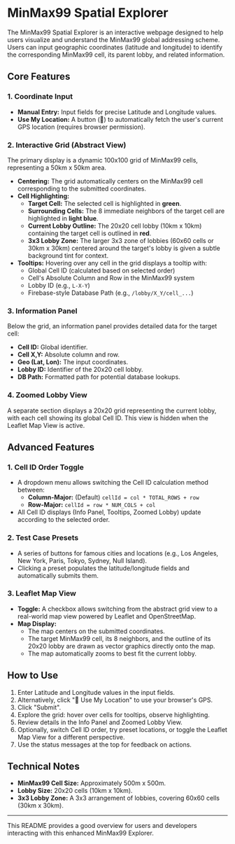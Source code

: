 # MinMax99 Spatial Explorer

The MinMax99 Spatial Explorer is an interactive webpage designed to help users visualize and understand the MinMax99 global addressing scheme. Users can input geographic coordinates (latitude and longitude) to identify the corresponding MinMax99 cell, its parent lobby, and related information.

## Core Features

### 1. Coordinate Input
*   **Manual Entry:** Input fields for precise Latitude and Longitude values.
*   **Use My Location:** A button (📍) to automatically fetch the user's current GPS location (requires browser permission).

### 2. Interactive Grid (Abstract View)
The primary display is a dynamic 100x100 grid of MinMax99 cells, representing a 50km x 50km area.
*   **Centering:** The grid automatically centers on the MinMax99 cell corresponding to the submitted coordinates.
*   **Cell Highlighting:**
    *   **Target Cell:** The selected cell is highlighted in **green**.
    *   **Surrounding Cells:** The 8 immediate neighbors of the target cell are highlighted in **light blue**.
    *   **Current Lobby Outline:** The 20x20 cell lobby (10km x 10km) containing the target cell is outlined in **red**.
    *   **3x3 Lobby Zone:** The larger 3x3 zone of lobbies (60x60 cells or 30km x 30km) centered around the target's lobby is given a subtle background tint for context.
*   **Tooltips:** Hovering over any cell in the grid displays a tooltip with:
    *   Global Cell ID (calculated based on selected order)
    *   Cell's Absolute Column and Row in the MinMax99 system
    *   Lobby ID (e.g., `L-X-Y`)
    *   Firebase-style Database Path (e.g., `/lobby/X_Y/cell_...`)

### 3. Information Panel
Below the grid, an information panel provides detailed data for the target cell:
*   **Cell ID:** Global identifier.
*   **Cell X,Y:** Absolute column and row.
*   **Geo (Lat, Lon):** The input coordinates.
*   **Lobby ID:** Identifier of the 20x20 cell lobby.
*   **DB Path:** Formatted path for potential database lookups.

### 4. Zoomed Lobby View
A separate section displays a 20x20 grid representing the current lobby, with each cell showing its global Cell ID. This view is hidden when the Leaflet Map View is active.

## Advanced Features

### 1. Cell ID Order Toggle
*   A dropdown menu allows switching the Cell ID calculation method between:
    *   **Column-Major:** (Default) `cellId = col * TOTAL_ROWS + row`
    *   **Row-Major:** `cellId = row * NUM_COLS + col`
*   All Cell ID displays (Info Panel, Tooltips, Zoomed Lobby) update according to the selected order.

### 2. Test Case Presets
*   A series of buttons for famous cities and locations (e.g., Los Angeles, New York, Paris, Tokyo, Sydney, Null Island).
*   Clicking a preset populates the latitude/longitude fields and automatically submits them.

### 3. Leaflet Map View
*   **Toggle:** A checkbox allows switching from the abstract grid view to a real-world map view powered by Leaflet and OpenStreetMap.
*   **Map Display:**
    *   The map centers on the submitted coordinates.
    *   The target MinMax99 cell, its 8 neighbors, and the outline of its 20x20 lobby are drawn as vector graphics directly onto the map.
    *   The map automatically zooms to best fit the current lobby.

## How to Use
1.  Enter Latitude and Longitude values in the input fields.
2.  Alternatively, click "📍 Use My Location" to use your browser's GPS.
3.  Click "Submit".
4.  Explore the grid: hover over cells for tooltips, observe highlighting.
5.  Review details in the Info Panel and Zoomed Lobby View.
6.  Optionally, switch Cell ID order, try preset locations, or toggle the Leaflet Map View for a different perspective.
7.  Use the status messages at the top for feedback on actions.

## Technical Notes
*   **MinMax99 Cell Size:** Approximately 500m x 500m.
*   **Lobby Size:** 20x20 cells (10km x 10km).
*   **3x3 Lobby Zone:** A 3x3 arrangement of lobbies, covering 60x60 cells (30km x 30km).

---
This README provides a good overview for users and developers interacting with this enhanced MinMax99 Explorer.
